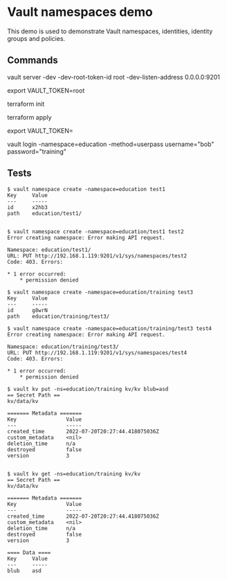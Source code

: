 # Vault namespaces demo

This demo is used to demonstrate Vault namespaces, identities, identity groups and policies.

## Commands
vault server -dev -dev-root-token-id root -dev-listen-address 0.0.0.0:9201

export VAULT_TOKEN=root

terraform init

terraform apply

export VAULT_TOKEN=

vault login -namespace=education -method=userpass username="bob" password="training"

## Tests
```
$ vault namespace create -namespace=education test1
Key     Value
---     -----
id      x2hb3
path    education/test1/


$ vault namespace create -namespace=education/test1 test2
Error creating namespace: Error making API request.

Namespace: education/test1/
URL: PUT http://192.168.1.119:9201/v1/sys/namespaces/test2
Code: 403. Errors:

* 1 error occurred:
	* permission denied

$ vault namespace create -namespace=education/training test3
Key     Value
---     -----
id      g8wrN
path    education/training/test3/

$ vault namespace create -namespace=education/training/test3 test4
Error creating namespace: Error making API request.

Namespace: education/training/test3/
URL: PUT http://192.168.1.119:9201/v1/sys/namespaces/test4
Code: 403. Errors:

* 1 error occurred:
	* permission denied

$ vault kv put -ns=education/training kv/kv blub=asd
== Secret Path ==
kv/data/kv

======= Metadata =======
Key                Value
---                -----
created_time       2022-07-20T20:27:44.418075036Z
custom_metadata    <nil>
deletion_time      n/a
destroyed          false
version            3


$ vault kv get -ns=education/training kv/kv
== Secret Path ==
kv/data/kv

======= Metadata =======
Key                Value
---                -----
created_time       2022-07-20T20:27:44.418075036Z
custom_metadata    <nil>
deletion_time      n/a
destroyed          false
version            3

==== Data ====
Key     Value
---     -----
blub    asd

```
